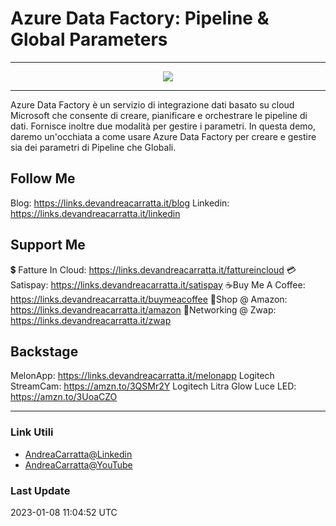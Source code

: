 # Azure Data Factory: Pipeline & Global Parameters
 
<hr />
 
<div align="center">

<a href="https://www.youtube.com/v/i0tOe9HTjcc?version=3" target="_blank" alt="Azure Data Factory: Pipeline & Global Parameters">

<img src="https://img.youtube.com/vi/i0tOe9HTjcc/0.jpg" />

</a>

</div>
 
<hr />
 
Azure Data Factory è un servizio di integrazione dati basato su cloud Microsoft che consente di creare, pianificare e orchestrare le pipeline di dati. Fornisce inoltre due modalità  per gestire i parametri. In questa demo, daremo un'occhiata a come usare Azure Data Factory per creare e gestire sia dei parametri di Pipeline che Globali.


## Follow Me

Blog: https://links.devandreacarratta.it/blog 
Linkedin: https://links.devandreacarratta.it/linkedin

## Support Me 

💲 Fatture In Cloud: https://links.devandreacarratta.it/fattureincloud
💳Satispay: https://links.devandreacarratta.it/satispay
☕Buy Me A Coffee: https://links.devandreacarratta.it/buymeacoffee
🛒Shop @ Amazon: https://links.devandreacarratta.it/amazon
🤝Networking @ Zwap: https://links.devandreacarratta.it/zwap

## Backstage
MelonApp: https://links.devandreacarratta.it/melonapp
Logitech StreamCam: https://amzn.to/3QSMr2Y
Logitech Litra Glow Luce LED: https://amzn.to/3UoaCZO
 
<hr />
 
### Link Utili
- [AndreaCarratta@Linkedin](https://links.devandreacarratta.it/linkedin)
- [AndreaCarratta@YouTube](https://links.devandreacarratta.it/youtube)
### Last Update
2023-01-08 11:04:52 UTC
